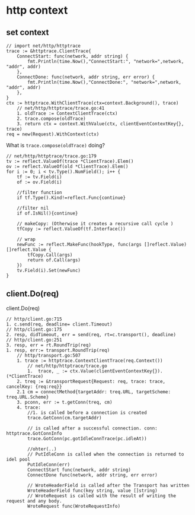 # http context

## set context
    
    // import net/http/httptrace
    trace := &httptrace.ClientTrace{
        ConnectStart: func(network, addr string) {
            fmt.Println(time.Now(),"ConnectStart:", "network=",network, "addr", addr)
        },
        ConnectDone: func(network, addr string, err error) {
            fmt.Println(time.Now(),"ConnectDone:", "network=",network, "addr", addr)
        },
    }
    ctx := httptrace.WithClientTrace(ctx=context.Background(), trace)
        // net/http/httptrace/trace.go:41
        1. oldTrace := ContextClientTrace(ctx)
        2. trace.compose(oldTrace)
        3. return ctx = context.WithValue(ctx, clientEventContextKey{}, trace)
    req = new(Request).WithContext(ctx)


What is `trace.compose(oldTrace)` doing?
    
    // net/http/httptrace/trace.go:179
    tv := reflect.ValueOf(trace *ClientTrace).Elem()
	ov := reflect.ValueOf(old *ClientTrace).Elem()
    for i := 0; i < tv.Type().NumField(); i++ {
        tf := tv.Field(i)
        of := ov.Field(i)

        //filter function
        if tf.Type().Kind!=reflect.Func{continue} 

        //filter nil
        if of.IsNil(){continue} 

        // makeCopy: (Otherwise it creates a recursive call cycle )
        tfCopy := reflect.ValueOf(tf.Interface())

        // wrap
        newFunc := reflect.MakeFunc(hookType, func(args []reflect.Value) []reflect.Value {
			tfCopy.Call(args)
			return of.Call(args)
		})
		tv.Field(i).Set(newFunc)
    }


    

## client.Do(req)
client.Do(req)

    // http/client.go:715
    1. c.send(req, deadline= client.Timeout)
    // http/client.go:175
    2. resp, didTimeout, err = send(req, rt=c.transport(), deadline)
    // http/client.go:251
    3. resp, err = rt.RoundTrip(req)
    1. resp, err:= transport.RoundTrip(req)
        // http/transport.go:507
        1. trace := httptrace.ContextClientTrace(req.Context())
            // net/http/httptrace/trace.go
            1. 	trace, _ := ctx.Value(clientEventContextKey{}).(*ClientTrace)
        2. treq := &transportRequest{Request: req, trace: trace, cancelKey: {req:req}}
        2.1 cm = connectMethod{targetAddr: treq.URL, targetScheme: treq.URL.Scheme}
        3. pconn, err := t.getConn(treq, cm)
        4. trace:
            //1. is called before a connection is created
            trace.GetConn(cm.targetAddr)

            // is called after a successful connection. conn: httptrace.GotConnInfo
            trace.GotConn(pc.gotIdleConnTrace(pc.idleAt))

            //ohter(..)
            // PutIdleConn is called when the connection is returned to idel pool
            PutIdleConn(err)
            ConnectStart func(network, addr string)
            ConnectDone func(network, addr string, err error)

            // WroteHeaderField is called after the Transport has written
            WroteHeaderField func(key string, value []string)
            // WroteRequest is called with the result of writing the request and any body. 
            WroteRequest func(WroteRequestInfo)

